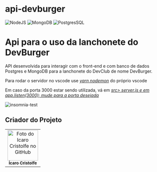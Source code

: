 # api-devburger

![NodeJS](https://img.shields.io/badge/Node.js-43853D?style=for-the-badge&logo=node.js&logoColor=white)
![MongoDB](https://img.shields.io/badge/MongoDB-4EA94B?style=for-the-badge&logo=mongodb&logoColor=white)
![PostgresSQL](https://img.shields.io/badge/PostgreSQL-316192?style=for-the-badge&logo=postgresql&logoColor=white)

<h1> Api para o uso da lanchonete do DevBurger </h1>

<p> API desenvolvida para interagir com o front-end e com banco de dados Postgres e MongoDB para a lanchonete do DevClub de nome DevBurger.</p>

<p> Para rodar o servidor no vscode use <i><u>yarn nodemon</u> </i> do próprio vscode</p>
<p> Em caso da porta 3000 estar sendo utilizada, vá em <i><u> src> server.js e em app.listen(3000); mude para a porta desejada</u> </i> </p> 

<img src="[https://www.flickr.com/photos/196553482@N03/52374126012/in/dateposted-public/](https://www.flickr.com/photos/196553482@N03/52374126012/in/dateposted-public/)" alt="insomnia-test" />

## Criador do Projeto
<table>
  <tr>
    <td align="center">
      <a href="#">
        <img src="https://avatars.githubusercontent.com/u/82662425?v=4" width="100px;" alt="Foto do Icaro Cristolfe no GitHub"/><br>
        <sub>
          <b>Ícaro Cristolfe</b>
        </sub>
      </a>
    </td>
  </tr>
</table>
